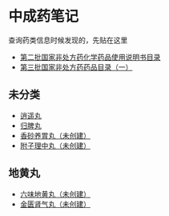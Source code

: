 # 中成药笔记

查询药类信息时候发现的，先贴在这里
- [第二批国家非处方药化学药品使用说明书目录](https://www.nmpa.gov.cn/wwwroot/otc2h/otc2xyml.htm)
- [第三批国家非处方药药品目录（一）](https://www.nmpa.gov.cn/wwwroot/otc3p1/02152ml.htm)

## 未分类

- [逍遥丸](逍遥丸.md)
- [归脾丸](归脾丸.md)
- [香砂养胃丸（未创建）]()
- [附子理中丸（未创建）]()

## 地黄丸

- [六味地黄丸（未创建）]()
- [金匮肾气丸（未创建）]()